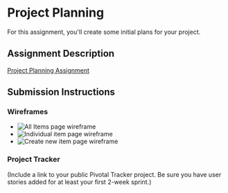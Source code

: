 # Project Planning
For this assignment, you'll create some initial plans for your project.

## Assignment Description
[Project Planning Assignment](https://education.launchcode.org/liftoff/assignments/planning/)

## Submission Instructions

### Wireframes

* ![All Items page wireframe](/001.jpg)
* ![Individual item page wireframe](/002.jpg)
* ![Create new item page wireframe](/003.jpg)

### Project Tracker

(Include a link to your public Pivotal Tracker project. Be sure you have user stories added for at least your first 2-week sprint.)
